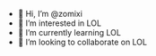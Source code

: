 - 👋 Hi, I’m @zomixi
- 👀 I’m interested in LOL
- 🌱 I’m currently learning LOL
- 💞️ I’m looking to collaborate on LOL

<!---
zomixi/zomixi is a ✨ special ✨ repository because its `README.md` (this file) appears on your GitHub profile.
You can click the Preview link to take a look at your changes.
--->
